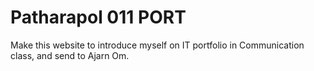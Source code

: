 
  # Patharapol 011 PORT

Make this website to introduce myself on IT portfolio in Communication class, and send to Ajarn Om.

